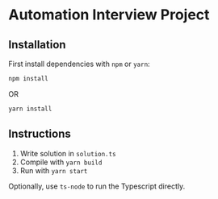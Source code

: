 # Automation Interview Project

## Installation

First install dependencies with `npm` or `yarn`:

```bash
npm install
```

OR

```bash
yarn install
```

## Instructions

1. Write solution in `solution.ts`
2. Compile with `yarn build`
3. Run with `yarn start`

Optionally, use `ts-node` to run the Typescript directly.
